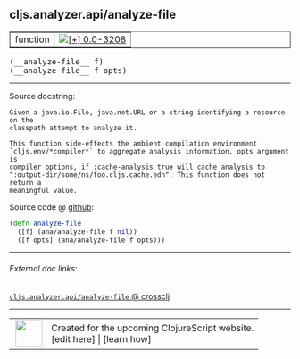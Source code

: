 ## cljs.analyzer.api/analyze-file



 <table border="1">
<tr>
<td>function</td>
<td><a href="https://github.com/cljsinfo/cljs-api-docs/tree/0.0-3208"><img valign="middle" alt="[+] 0.0-3208" title="Added in 0.0-3208" src="https://img.shields.io/badge/+-0.0--3208-lightgrey.svg"></a> </td>
</tr>
</table>


 <samp>
(__analyze-file__ f)<br>
</samp>
 <samp>
(__analyze-file__ f opts)<br>
</samp>

---





Source docstring:

```
Given a java.io.File, java.net.URL or a string identifying a resource on the
classpath attempt to analyze it.

This function side-effects the ambient compilation environment
`cljs.env/*compiler*` to aggregate analysis information. opts argument is
compiler options, if :cache-analysis true will cache analysis to
":output-dir/some/ns/foo.cljs.cache.edn". This function does not return a
meaningful value.
```


Source code @ [github](https://github.com/clojure/clojurescript/blob/r3208/src/clj/cljs/analyzer/api.clj#L54-L64):

```clj
(defn analyze-file
  ([f] (ana/analyze-file f nil))
  ([f opts] (ana/analyze-file f opts)))
```

<!--
Repo - tag - source tree - lines:

 <pre>
clojurescript @ r3208
└── src
    └── clj
        └── cljs
            └── analyzer
                └── <ins>[api.clj:54-64](https://github.com/clojure/clojurescript/blob/r3208/src/clj/cljs/analyzer/api.clj#L54-L64)</ins>
</pre>

-->

---



###### External doc links:

[`cljs.analyzer.api/analyze-file` @ crossclj](http://crossclj.info/fun/cljs.analyzer.api/analyze-file.html)<br>

---

 <table>
<tr><td>
<img valign="middle" align="right" width="48px" src="http://i.imgur.com/Hi20huC.png">
</td><td>
Created for the upcoming ClojureScript website.<br>
[edit here] | [learn how]
</td></tr></table>

[edit here]:https://github.com/cljsinfo/cljs-api-docs/blob/master/cljsdoc/cljs.analyzer.api_analyze-file.cljsdoc
[learn how]:https://github.com/cljsinfo/cljs-api-docs/wiki/cljsdoc-files

<!--

This information was too distracting to show to readers, but I'll leave it
commented here since it is helpful to:

- pretty-print the data used to generate this document
- and show how to retrieve that data



The API data for this symbol:

```clj
{:ns "cljs.analyzer.api",
 :name "analyze-file",
 :signature ["[f]" "[f opts]"],
 :history [["+" "0.0-3208"]],
 :type "function",
 :full-name-encode "cljs.analyzer.api_analyze-file",
 :source {:code "(defn analyze-file\n  ([f] (ana/analyze-file f nil))\n  ([f opts] (ana/analyze-file f opts)))",
          :title "Source code",
          :repo "clojurescript",
          :tag "r3208",
          :filename "src/clj/cljs/analyzer/api.clj",
          :lines [54 64]},
 :full-name "cljs.analyzer.api/analyze-file",
 :docstring "Given a java.io.File, java.net.URL or a string identifying a resource on the\nclasspath attempt to analyze it.\n\nThis function side-effects the ambient compilation environment\n`cljs.env/*compiler*` to aggregate analysis information. opts argument is\ncompiler options, if :cache-analysis true will cache analysis to\n\":output-dir/some/ns/foo.cljs.cache.edn\". This function does not return a\nmeaningful value."}

```

Retrieve the API data for this symbol:

```clj
;; from Clojure REPL
(require '[clojure.edn :as edn])
(-> (slurp "https://raw.githubusercontent.com/cljsinfo/cljs-api-docs/catalog/cljs-api.edn")
    (edn/read-string)
    (get-in [:symbols "cljs.analyzer.api/analyze-file"]))
```

-->
